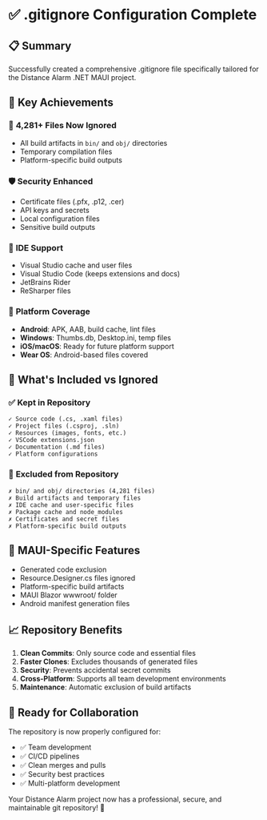 # ✅ .gitignore Configuration Complete

## 📋 Summary

Successfully created a comprehensive .gitignore file specifically tailored for the Distance Alarm .NET MAUI project.

## 🎯 Key Achievements

### 🚫 **4,281+ Files Now Ignored**
- All build artifacts in `bin/` and `obj/` directories
- Temporary compilation files
- Platform-specific build outputs

### 🛡️ **Security Enhanced**
- Certificate files (.pfx, .p12, .cer) 
- API keys and secrets
- Local configuration files
- Sensitive build outputs

### 🎨 **IDE Support**
- Visual Studio cache and user files
- Visual Studio Code (keeps extensions and docs)
- JetBrains Rider
- ReSharper files

### 📱 **Platform Coverage**
- **Android**: APK, AAB, build cache, lint files
- **Windows**: Thumbs.db, Desktop.ini, temp files  
- **iOS/macOS**: Ready for future platform support
- **Wear OS**: Android-based files covered

## 📂 **What's Included vs Ignored**

### ✅ **Kept in Repository**
```
✓ Source code (.cs, .xaml files)
✓ Project files (.csproj, .sln)
✓ Resources (images, fonts, etc.)
✓ VSCode extensions.json
✓ Documentation (.md files)
✓ Platform configurations
```

### 🚫 **Excluded from Repository**
```
✗ bin/ and obj/ directories (4,281 files)
✗ Build artifacts and temporary files
✗ IDE cache and user-specific files
✗ Package cache and node_modules
✗ Certificates and secret files
✗ Platform-specific build outputs
```

## 🔧 **MAUI-Specific Features**

- Generated code exclusion
- Resource.Designer.cs files ignored
- Platform-specific build artifacts
- MAUI Blazor wwwroot/ folder
- Android manifest generation files

## 📈 **Repository Benefits**

1. **Clean Commits**: Only source code and essential files
2. **Faster Clones**: Excludes thousands of generated files
3. **Security**: Prevents accidental secret commits
4. **Cross-Platform**: Supports all team development environments
5. **Maintenance**: Automatic exclusion of build artifacts

## 🎉 **Ready for Collaboration**

The repository is now properly configured for:
- ✅ Team development
- ✅ CI/CD pipelines  
- ✅ Clean merges and pulls
- ✅ Security best practices
- ✅ Multi-platform development

Your Distance Alarm project now has a professional, secure, and maintainable git repository! 🚀